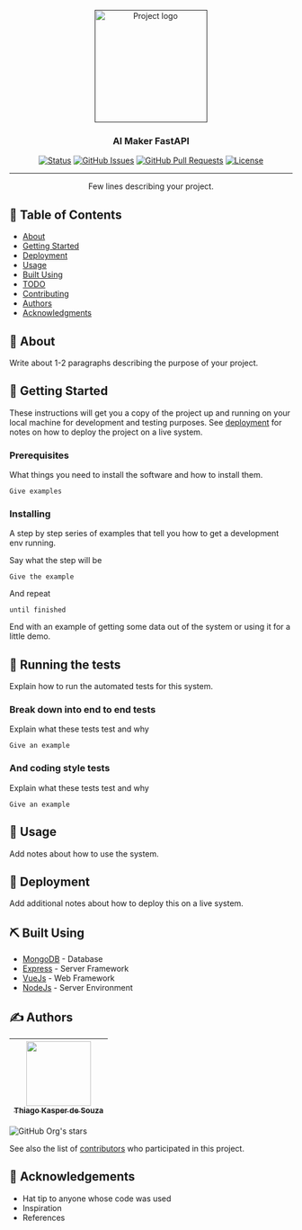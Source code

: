 <p align="center">
  <a href="" rel="noopener">
 <img width=200px src="https://user-images.githubusercontent.com/83460816/188367621-2e70843d-1d39-4726-9ba1-a9fa8ce33c8f.png" alt="Project logo"></a>
</p>

<h3 align="center">AI Maker FastAPI</h3>

<div align="center">

[![Status](https://img.shields.io/badge/status-active-success.svg)]()
[![GitHub Issues](https://img.shields.io/github/issues/ThiagoKS-7/Ai-Maker-FastAPI.svg)](https://github.com/ThiagoKS-7/Ai-Maker-FastAPI/issues)
[![GitHub Pull Requests](https://img.shields.io/github/issues-pr/ThiagoKS-7/Ai-Maker-FastAPI.svg)](https://github.com/ThiagoKS-7/Ai-Maker-FastAPI/pulls)
[![License](https://img.shields.io/badge/license-GNUv3-blue.svg)](/LICENSE)

</div>


---

<p align="center"> Few lines describing your project.
    <br> 
</p>

## 📝 Table of Contents

- [About](#about)
- [Getting Started](#getting_started)
- [Deployment](#deployment)
- [Usage](#usage)
- [Built Using](#built_using)
- [TODO](../TODO.md)
- [Contributing](../CONTRIBUTING.md)
- [Authors](#authors)
- [Acknowledgments](#acknowledgement)

## 🧐 About <a name = "about"></a>

Write about 1-2 paragraphs describing the purpose of your project.

## 🏁 Getting Started <a name = "getting_started"></a>

These instructions will get you a copy of the project up and running on your local machine for development and testing purposes. See [deployment](#deployment) for notes on how to deploy the project on a live system.

### Prerequisites

What things you need to install the software and how to install them.

```
Give examples
```

### Installing

A step by step series of examples that tell you how to get a development env running.

Say what the step will be

```
Give the example
```

And repeat

```
until finished
```

End with an example of getting some data out of the system or using it for a little demo.

## 🔧 Running the tests <a name = "tests"></a>

Explain how to run the automated tests for this system.

### Break down into end to end tests

Explain what these tests test and why

```
Give an example
```

### And coding style tests

Explain what these tests test and why

```
Give an example
```

## 🎈 Usage <a name="usage"></a>

Add notes about how to use the system.

## 🚀 Deployment <a name = "deployment"></a>

Add additional notes about how to deploy this on a live system.

## ⛏️ Built Using <a name = "built_using"></a>

- [MongoDB](https://www.mongodb.com/) - Database
- [Express](https://expressjs.com/) - Server Framework
- [VueJs](https://vuejs.org/) - Web Framework
- [NodeJs](https://nodejs.org/en/) - Server Environment

## ✍️ Authors <a name = "authors"></a>
| [<img src="https://avatars.githubusercontent.com/u/83460816?v=4" width=115><br><sub>Thiago Kasper de Souza</sub>](https://github.com/ThiagoKS-7) |
| :---: |
![GitHub Org's stars](https://img.shields.io/github/stars/ThiagoKS-7?style=social)


See also the list of [contributors](https://github.com/kylelobo/The-Documentation-Compendium/contributors) who participated in this project.

## 🎉 Acknowledgements <a name = "acknowledgement"></a>

- Hat tip to anyone whose code was used
- Inspiration
- References
